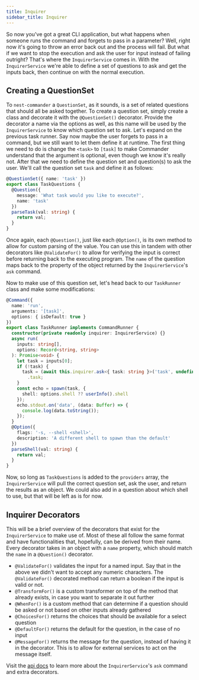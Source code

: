 ```yaml
---
title: Inquirer
sidebar_title: Inquirer
---
```


So now you've got a great CLI application, but what happens when someone runs the command and forgets to pass in a parameter? Well, right now it's going to throw an error back out and the process will fail. But what if we want to stop the execution and ask the user for input instead of failing outright? That's where the `InquirerService` comes in. With the `InquirerService` we're able to define a set of questions to ask and get the inputs back, then continue on with the normal execution.

## Creating a QuestionSet

To `nest-commander` a `QuestionSet`, as it sounds, is a set of related questions that should all be asked together. To create a question set, simply create a class and decorate it with the `@QuestionSet()` decorator. Provide the decorator a name via the options as well, as this name will be used by the `InquirerService` to know which question set to ask. Let's expand on the previous task runner. Say now maybe the user forgets to pass in a command, but we still want to let them define it at runtime. The first thing we need to do is change the `<task>` to `[task]` to make Commander understand that the argument is optional, even though we know it's really not. After that we need to define the question set and question(s) to ask the user. We'll call the question set `task` and define it as follows:

```typescript title="src/task.questions.ts"
@QuestionSet({ name: 'task' })
export class TaskQuestions {
  @Question({
    message: 'What task would you like to execute?',
    name: 'task'
  })
  parseTask(val: string) {
    return val;
  }
}
```

Once again, each `@Question()`, just like each `@Option()`, is its own method to allow for custom parsing of the value. You can use this in tandem with other decorators like `@ValidateFor()` to allow for verifying the input is correct before returning back to the executing program. The `name` of the question maps back to the property of the object returned by the `InquirerService`'s `ask` command.

Now to make use of this question set, let's head back to our `TaskRunner` class and make some modifications:

```typescript title="src/task.command.ts"
@Command({
  name: 'run',
  arguments: '[task]',
  options: { isDefault: true }
})
export class TaskRunner implements CommandRunner {
  constructor(private readonly inquirer: InquirerService) {}
  async run(
    inputs: string[],
    options: Record<string, string>
  ): Promise<void> {
    let task = inputs[0];
    if (!task) {
      task = (await this.inquirer.ask<{ task: string }>('task', undefined))
        .task;
    }
    const echo = spawn(task, {
      shell: options.shell ?? userInfo().shell
    });
    echo.stdout.on('data', (data: Buffer) => {
      console.log(data.toString());
    });
  }
  @Option({
    flags: '-s, --shell <shell>',
    description: 'A different shell to spawn than the default'
  })
  parseShell(val: string) {
    return val;
  }
}
```

Now, so long as `TaskQuestions` is added to the `providers` array, the `InquirerService` will pull the correct question set, ask the user, and return the results as an object. We could also add in a question about which shell to use, but that will be left as is for now.

## Inquirer Decorators

This will be a brief overview of the decorators that exist for the `InquirerService` to make use of. Most of these all follow the same format and have functionalities that, hopefully, can be derived from their name. Every decorator takes in an object with a `name` property, which should match the `name` in a `@Question()` decorator.

- `@ValidateFor()` validates the input for a named input. Say that in the above we didn't want to accept any numeric characters. The `@ValidateFor()` decorated method can return a boolean if the input is valid or not.
- `@TransformFor()` is a custom transformer on top of the method that already exists, in case you want to separate it out further
- `@WhenFor()` is a custom method that can determine if a question should be asked or not based on other inputs already gathered
- `@ChoicesFor()` returns the choices that should be available for a select question
- `@DefaultFor()` returns the default for the question, in the case of no input
- `@MessageFor()` returns the message for the question, instead of having it in the decorator. This is to allow for external services to act on the message itself.

Visit the [api docs](../api.md) to learn more about the `InquirerService`'s `ask` command and extra decorators.
